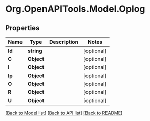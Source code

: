# Org.OpenAPITools.Model.Oplog
## Properties

Name | Type | Description | Notes
------------ | ------------- | ------------- | -------------
**Id** | **string** |  | [optional] 
**C** | **Object** |  | [optional] 
**I** | **Object** |  | [optional] 
**Ip** | **Object** |  | [optional] 
**O** | **Object** |  | [optional] 
**R** | **Object** |  | [optional] 
**U** | **Object** |  | [optional] 

[[Back to Model list]](../README.md#documentation-for-models) [[Back to API list]](../README.md#documentation-for-api-endpoints) [[Back to README]](../README.md)

